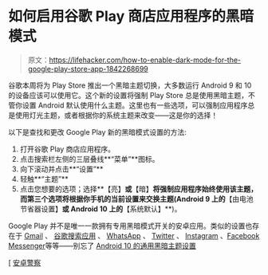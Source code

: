 # 如何启用谷歌 Play 商店应用程序的黑暗模式

> 原文：<https://lifehacker.com/how-to-enable-dark-mode-for-the-google-play-store-app-1842268699>

谷歌本周将为 Play Store 推出一个黑暗主题切换，大多数运行 Android 9 和 10 的设备应该可以使用它。这个新的设置将强制 Play Store 总是使用黑暗主题，不管你设置 Android 默认使用什么主题。这里也有一些选项，可以强制应用程序总是使用灯光主题，或者根据你的系统主题来改变——这是你的选择！



以下是查找和更改 Google Play 新的黑暗模式设置的方法:

1.  打开谷歌 Play 商店应用程序。
2.  点击搜索栏左侧的三层叠线**“菜单”**图标。
3.  向下滚动并点击**“设置”**
4.  轻触**“主题”**
5.  点击您想要的选项；选择**【亮】**或**【暗】**将强制应用程序始终使用该主题，而第三个选项将根据你手机的当前设置来交换主题(Android 9 上的**【由电池节省器设置】**或 Android 10 上的**【系统默认】**)。

Google Play 并不是唯一一款拥有专用黑暗模式开关的安卓应用。类似的设置也存在于 [Gmail](https://lifehacker.com/how-to-restore-gmails-missing-dark-mode-on-android-1841426472) 、 [谷歌搜索应用](https://lifehacker.com/how-to-enable-dark-mode-in-androids-google-app-1841768692) 、 [WhatsApp](https://lifehacker.com/how-to-turn-on-whatsapps-new-dark-mode-1841157512) 、 [Twitter](https://lifehacker.com/how-to-enable-twitters-new-lights-out-mode-on-android-a-1839297515) 、 [Instagram](https://lifehacker.com/how-to-enable-dark-mode-on-instagram-1838869676) 、[Facebook Messenger](https://lifehacker.com/how-to-enable-facebook-messengers-secret-dark-mode-on-a-1833014003)等等——别忘了 [Android 10 的通用黑暗主题设置](https://lifehacker.com/how-to-enable-dark-mode-in-ios-and-android-1841770858)

[ [安卓警察](https://www.androidpolice.com/2020/03/11/google-adds-dark-theme-toggle-to-the-play-store/)